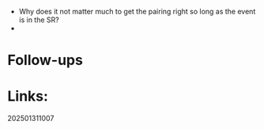 
- Why does it not matter much to get the pairing right so long as the event is in the SR?
- 

# Follow-ups


# Links: 



202501311007
